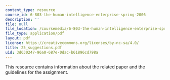 ```yaml
---
content_type: resource
course_id: 6-803-the-human-intelligence-enterprise-spring-2006
description: ''
file: null
file_location: /coursemedia/6-803-the-human-intelligence-enterprise-spring-2006/3d63024796a0687e0dacb61896cd798a_25_suggestions.pdf
file_type: application/pdf
layout: pdf
license: https://creativecommons.org/licenses/by-nc-sa/4.0/
title: 25_suggestions.pdf
uid: 3d630247-96a0-687e-0dac-b61896cd798a
---
```

This resource contains information about the related paper and the guidelines for the assignment.